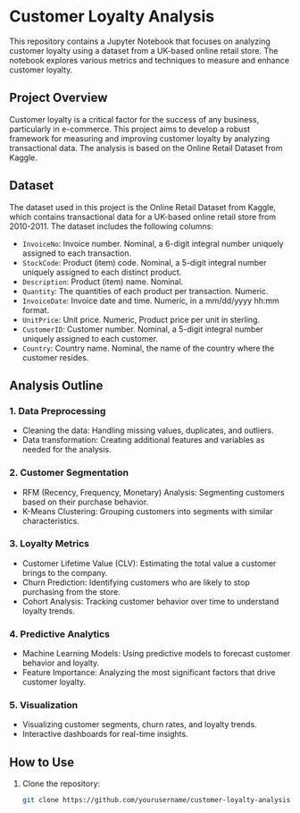 # Customer Loyalty Analysis

This repository contains a Jupyter Notebook that focuses on analyzing customer loyalty using a dataset from a UK-based online retail store. The notebook explores various metrics and techniques to measure and enhance customer loyalty.

## Project Overview

Customer loyalty is a critical factor for the success of any business, particularly in e-commerce. This project aims to develop a robust framework for measuring and improving customer loyalty by analyzing transactional data. The analysis is based on the Online Retail Dataset from Kaggle.

## Dataset

The dataset used in this project is the Online Retail Dataset from Kaggle, which contains transactional data for a UK-based online retail store from 2010-2011. The dataset includes the following columns:

- `InvoiceNo`: Invoice number. Nominal, a 6-digit integral number uniquely assigned to each transaction.
- `StockCode`: Product (item) code. Nominal, a 5-digit integral number uniquely assigned to each distinct product.
- `Description`: Product (item) name. Nominal.
- `Quantity`: The quantities of each product per transaction. Numeric.
- `InvoiceDate`: Invoice date and time. Numeric, in a mm/dd/yyyy hh:mm format.
- `UnitPrice`: Unit price. Numeric, Product price per unit in sterling.
- `CustomerID`: Customer number. Nominal, a 5-digit integral number uniquely assigned to each customer.
- `Country`: Country name. Nominal, the name of the country where the customer resides.

## Analysis Outline

### 1. **Data Preprocessing**
   - Cleaning the data: Handling missing values, duplicates, and outliers.
   - Data transformation: Creating additional features and variables as needed for the analysis.

### 2. **Customer Segmentation**
   - RFM (Recency, Frequency, Monetary) Analysis: Segmenting customers based on their purchase behavior.
   - K-Means Clustering: Grouping customers into segments with similar characteristics.

### 3. **Loyalty Metrics**
   - Customer Lifetime Value (CLV): Estimating the total value a customer brings to the company.
   - Churn Prediction: Identifying customers who are likely to stop purchasing from the store.
   - Cohort Analysis: Tracking customer behavior over time to understand loyalty trends.

### 4. **Predictive Analytics**
   - Machine Learning Models: Using predictive models to forecast customer behavior and loyalty.
   - Feature Importance: Analyzing the most significant factors that drive customer loyalty.

### 5. **Visualization**
   - Visualizing customer segments, churn rates, and loyalty trends.
   - Interactive dashboards for real-time insights.

## How to Use

1. Clone the repository:

   ```bash
   git clone https://github.com/yourusername/customer-loyalty-analysis.git
